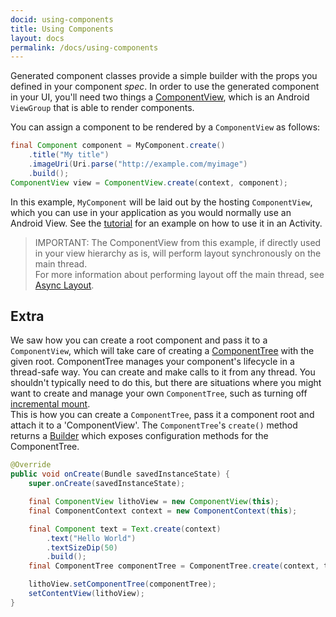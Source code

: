 ```yaml
---
docid: using-components
title: Using Components
layout: docs
permalink: /docs/using-components
---
```

Generated component classes provide a simple builder with the props you defined in your component *spec*. In order to use the generated component in your UI, you'll need two things a [ComponentView](/javadoc/com/facebook/litho/ComponentView), which is an Android `ViewGroup` that is able to render components.

You can assign a component to be rendered by a `ComponentView` as follows:

```java
final Component component = MyComponent.create()
    .title("My title")
    .imageUri(Uri.parse("http://example.com/myimage")
    .build();
ComponentView view = ComponentView.create(context, component);    
```

In this example, `MyComponent` will be laid out by the hosting `ComponentView`, which you can use in your application as you would normally use an Android View. See the [tutorial](/docs/tutorial#hello-world) for an example on how to use it in an Activity.

> IMPORTANT: The ComponentView from this example, if directly used in your view hierarchy as is, will perform layout synchronously on the main thread.  
For more information about performing layout off the main thread, see [Async Layout](/docs/architecture#async-layout).

## Extra
We saw how you can create a root component and pass it to a `ComponentView`, which will take care of creating a [ComponentTree](/javadoc/com/facebook/litho/ComponentTree) with the given root. ComponentTree manages your component's lifecycle in a thread-safe way. You can create and make calls to it from any thread.
You shouldn't typically need to do this, but there are situations where you might want to create and manage your own `ComponentTree`, such as turning off [incremental mount](/docs/intro#incremental-mount).  
This is how you can create a `ComponentTree`, pass it a component root and attach it to a 'ComponentView'. The `ComponentTree`'s `create()` method returns a [Builder](/javadoc/com/facebook/litho/ComponentTree.Builder) which exposes configuration methods for the ComponentTree.  

```java
@Override
public void onCreate(Bundle savedInstanceState) {
    super.onCreate(savedInstanceState);

    final ComponentView lithoView = new ComponentView(this);
    final ComponentContext context = new ComponentContext(this);

    final Component text = Text.create(context)
        .text("Hello World")
        .textSizeDip(50)
        .build();
    final ComponentTree componentTree = ComponentTree.create(context, text).build();

    lithoView.setComponentTree(componentTree);
    setContentView(lithoView);
}
``` 
